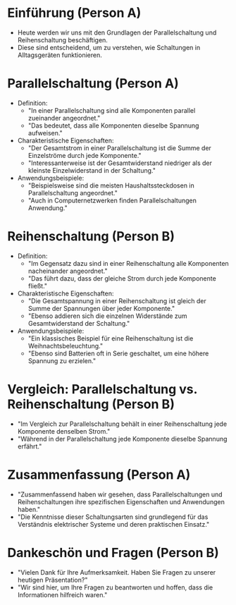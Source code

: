 # Einführung (Person A)
- Heute werden wir uns mit den Grundlagen der Parallelschaltung und Reihenschaltung beschäftigen.
- Diese sind entscheidend, um zu verstehen, wie Schaltungen in Alltagsgeräten funktionieren.

# Parallelschaltung (Person A)
- Definition:
    - "In einer Parallelschaltung sind alle Komponenten parallel zueinander angeordnet."
    - "Das bedeutet, dass alle Komponenten dieselbe Spannung aufweisen."
- Charakteristische Eigenschaften:
    - "Der Gesamtstrom in einer Parallelschaltung ist die Summe der Einzelströme durch jede Komponente."
    - "Interessanterweise ist der Gesamtwiderstand niedriger als der kleinste Einzelwiderstand in der Schaltung."
- Anwendungsbeispiele:
    - "Beispielsweise sind die meisten Haushaltssteckdosen in Parallelschaltung angeordnet."
    - "Auch in Computernetzwerken finden Parallelschaltungen Anwendung."

# Reihenschaltung (Person B)
- Definition:
    - "Im Gegensatz dazu sind in einer Reihenschaltung alle Komponenten nacheinander angeordnet."
    - "Das führt dazu, dass der gleiche Strom durch jede Komponente fließt."
- Charakteristische Eigenschaften:
    - "Die Gesamtspannung in einer Reihenschaltung ist gleich der Summe der Spannungen über jeder Komponente."
    - "Ebenso addieren sich die einzelnen Widerstände zum Gesamtwiderstand der Schaltung."
- Anwendungsbeispiele:
    - "Ein klassisches Beispiel für eine Reihenschaltung ist die Weihnachtsbeleuchtung."
    - "Ebenso sind Batterien oft in Serie geschaltet, um eine höhere Spannung zu erzielen."

# Vergleich: Parallelschaltung vs. Reihenschaltung (Person B)
- "Im Vergleich zur Parallelschaltung behält in einer Reihenschaltung jede Komponente denselben Strom."
- "Während in der Parallelschaltung jede Komponente dieselbe Spannung erfährt."

# Zusammenfassung (Person A)
- "Zusammenfassend haben wir gesehen, dass Parallelschaltungen und Reihenschaltungen ihre spezifischen Eigenschaften und Anwendungen haben."
- "Die Kenntnisse dieser Schaltungsarten sind grundlegend für das Verständnis elektrischer Systeme und deren praktischen Einsatz."

# Dankeschön und Fragen (Person B)
- "Vielen Dank für Ihre Aufmerksamkeit. Haben Sie Fragen zu unserer heutigen Präsentation?"
- "Wir sind hier, um Ihre Fragen zu beantworten und hoffen, dass die Informationen hilfreich waren."